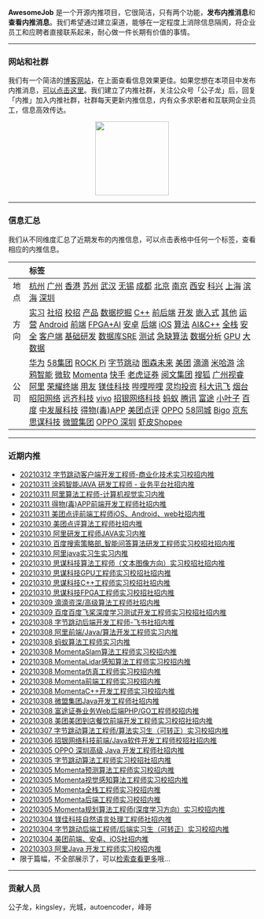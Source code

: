 
 

**AwesomeJob** 是一个开源内推项目，它很简洁，只有两个功能，**发布内推消息**和**查看内推消息**。我们希望通过建立渠道，能够在一定程度上消除信息隔阂，将企业员工和应聘者直接联系起来，耐心做一件长期有价值的事情。

---

### 网站和社群

我们有一个简洁的[博客网站](https://awesomejob.gitee.io/)，在上面查看信息效果更佳。如果您想在本项目中发布内推消息，[可以点击这里](https://wj.qq.com/s2/8043669/40c0)。我们建立了内推社群，关注公众号「公子龙」后，回复「内推」加入内推社群，社群每天更新内推信息，内有众多求职者和互联网企业员工，信息高效传达。

<div align=center><img src="https://img-blog.csdnimg.cn/20210306220847278.jpg?x-oss-process=type_ZmFuZ3poZW5naGVpdGk,shadow_10,text_aHR0cHM6Ly9ibG9nLmNzZG4ubmV0L0RvSmludGlhbg==,size_16,color_FFFFFF,t_70#pic_center" width="150"/></div>


--- 
### 信息汇总

我们从不同维度汇总了近期发布的内推信息，可以点击表格中任何一个标签，查看相应的内推信息。

||标签|
|:---:|:---|
|地点|[杭州](https://awesomejob.gitee.io/tags/杭州)  [广州](https://awesomejob.gitee.io/tags/广州)  [香港](https://awesomejob.gitee.io/tags/香港)  [苏州](https://awesomejob.gitee.io/tags/苏州)  [武汉](https://awesomejob.gitee.io/tags/武汉)  [无锡](https://awesomejob.gitee.io/tags/无锡)  [成都](https://awesomejob.gitee.io/tags/成都)  [北京](https://awesomejob.gitee.io/tags/北京)  [南京](https://awesomejob.gitee.io/tags/南京)  [西安](https://awesomejob.gitee.io/tags/西安)  [科兴](https://awesomejob.gitee.io/tags/科兴)  [上海](https://awesomejob.gitee.io/tags/上海)  [滨海](https://awesomejob.gitee.io/tags/滨海)  [深圳](https://awesomejob.gitee.io/tags/深圳)|
|方向|[实习](https://awesomejob.gitee.io/series/实习)  [社招](https://awesomejob.gitee.io/series/社招)  [校招](https://awesomejob.gitee.io/series/校招)	[产品](https://awesomejob.gitee.io/categories/产品)  [数据挖掘](https://awesomejob.gitee.io/categories/数据挖掘)  [C++](https://awesomejob.gitee.io/categories/c++)  [前后端](https://awesomejob.gitee.io/categories/前后端)  [开发](https://awesomejob.gitee.io/categories/开发)  [嵌入式](https://awesomejob.gitee.io/categories/嵌入式)  [其他](https://awesomejob.gitee.io/categories/其他)  [运营](https://awesomejob.gitee.io/categories/运营)  [Android](https://awesomejob.gitee.io/categories/android)  [前端](https://awesomejob.gitee.io/categories/前端)  [FPGA+AI](https://awesomejob.gitee.io/categories/fpga+ai)  [安卓](https://awesomejob.gitee.io/categories/安卓)  [后端](https://awesomejob.gitee.io/categories/后端)  [iOS](https://awesomejob.gitee.io/categories/ios)  [算法](https://awesomejob.gitee.io/categories/算法)  [AI&C++](https://awesomejob.gitee.io/categories/ai&c++)  [全栈](https://awesomejob.gitee.io/categories/全栈)  [安全](https://awesomejob.gitee.io/categories/安全)  [客户端](https://awesomejob.gitee.io/categories/客户端)  [基础研发](https://awesomejob.gitee.io/categories/基础研发)  [数据库SRE](https://awesomejob.gitee.io/categories/数据库sre)  [测试](https://awesomejob.gitee.io/categories/测试)  [急缺算法](https://awesomejob.gitee.io/categories/急缺算法)  [数据分析](https://awesomejob.gitee.io/categories/数据分析)  [GPU](https://awesomejob.gitee.io/categories/gpu)  [大数据](https://awesomejob.gitee.io/categories/大数据)|
|公司|[华为](https://awesomejob.gitee.io/tags/华为)  [58集团](https://awesomejob.gitee.io/tags/58集团)  [ROCK Pi](https://awesomejob.gitee.io/tags/rock-pi)  [字节跳动](https://awesomejob.gitee.io/tags/字节跳动)  [图森未来](https://awesomejob.gitee.io/tags/图森未来)  [美团](https://awesomejob.gitee.io/tags/美团)  [滴滴](https://awesomejob.gitee.io/tags/滴滴)  [米哈游](https://awesomejob.gitee.io/tags/米哈游)  [涂鸦智能](https://awesomejob.gitee.io/tags/涂鸦智能)  [微软](https://awesomejob.gitee.io/tags/微软)  [Momenta](https://awesomejob.gitee.io/tags/momenta)  [快手](https://awesomejob.gitee.io/tags/快手)  [老虎证券](https://awesomejob.gitee.io/tags/老虎证券)  [阅文集团](https://awesomejob.gitee.io/tags/阅文集团)  [搜狐](https://awesomejob.gitee.io/tags/搜狐)  [广州视睿](https://awesomejob.gitee.io/tags/广州视睿)  [阿里](https://awesomejob.gitee.io/tags/阿里)  [荣耀终端](https://awesomejob.gitee.io/tags/荣耀终端)  [用友](https://awesomejob.gitee.io/tags/用友)  [镁佳科技](https://awesomejob.gitee.io/tags/镁佳科技)  [哔哩哔哩](https://awesomejob.gitee.io/tags/哔哩哔哩)  [灵均投资](https://awesomejob.gitee.io/tags/灵均投资)  [科大讯飞](https://awesomejob.gitee.io/tags/科大讯飞)  [烟台昭阳网络](https://awesomejob.gitee.io/tags/烟台昭阳网络)  [远齐科技](https://awesomejob.gitee.io/tags/远齐科技)  [vivo](https://awesomejob.gitee.io/tags/vivo)  [招银网络科技](https://awesomejob.gitee.io/tags/招银网络科技)  [蚂蚁](https://awesomejob.gitee.io/tags/蚂蚁)  [腾讯](https://awesomejob.gitee.io/tags/腾讯)  [富途](https://awesomejob.gitee.io/tags/富途)  [小叶子](https://awesomejob.gitee.io/tags/小叶子)  [百度](https://awesomejob.gitee.io/tags/百度)  [中发展科技](https://awesomejob.gitee.io/tags/中发展科技)  [得物(毒)APP](https://awesomejob.gitee.io/tags/得物(毒)app)  [美团点评](https://awesomejob.gitee.io/tags/美团点评)  [OPPO](https://awesomejob.gitee.io/tags/oppo)  [58同城](https://awesomejob.gitee.io/tags/58同城)  [Bigo](https://awesomejob.gitee.io/tags/bigo)  [京东](https://awesomejob.gitee.io/tags/京东)  [思谋科技](https://awesomejob.gitee.io/tags/思谋科技)  [微盟集团](https://awesomejob.gitee.io/tags/微盟集团)  [OPPO 深圳](https://awesomejob.gitee.io/tags/oppo-深圳)  [虾皮Shopee](https://awesomejob.gitee.io/tags/虾皮shopee)|
--- 

### 近期内推 
- [20210312  字节跳动客户端开发工程师-商业化技术实习校招内推](https://awesomejob.gitee.io/posts/jobs/job_120)
- [20210311  涂鸦智能JAVA 研发工程师 - 业务平台社招内推](https://awesomejob.gitee.io/posts/jobs/job_119)
- [20210311  阿里算法工程师-计算机视觉实习内推](https://awesomejob.gitee.io/posts/jobs/job_118)
- [20210311  得物(毒)APP前端开发工程师社招内推](https://awesomejob.gitee.io/posts/jobs/job_117)
- [20210311  美团点评前端工程师iOS、Android、web社招内推](https://awesomejob.gitee.io/posts/jobs/job_116)
- [20210310  美团点评算法工程师社招内推](https://awesomejob.gitee.io/posts/jobs/job_115)
- [20210310  阿里研发工程师JAVA实习内推](https://awesomejob.gitee.io/posts/jobs/job_114)
- [20210310  百度搜索策略部_智能问答算法研发工程师实习校招社招内推](https://awesomejob.gitee.io/posts/jobs/job_113)
- [20210310  阿里java实习生实习内推](https://awesomejob.gitee.io/posts/jobs/job_112)
- [20210310  思谋科技算法工程师（文本图像方向）实习校招社招内推](https://awesomejob.gitee.io/posts/jobs/job_111)
- [20210310  思谋科技GPU工程师实习校招社招内推](https://awesomejob.gitee.io/posts/jobs/job_110)
- [20210310  思谋科技C++工程师实习校招社招内推](https://awesomejob.gitee.io/posts/jobs/job_109)
- [20210310  思谋科技FPGA工程师实习校招社招内推](https://awesomejob.gitee.io/posts/jobs/job_108)
- [20210309  滴滴资深/高级算法工程师社招内推](https://awesomejob.gitee.io/posts/jobs/job_107)
- [20210309  百度百度飞桨深度学习测试开发工程师实习校招社招内推](https://awesomejob.gitee.io/posts/jobs/job_106)
- [20210308  字节跳动后端开发工程师-飞书社招内推](https://awesomejob.gitee.io/posts/jobs/job_105)
- [20210308  阿里前端/Java/算法开发工程师实习内推](https://awesomejob.gitee.io/posts/jobs/job_104)
- [20210308  蚂蚁算法工程师实习内推](https://awesomejob.gitee.io/posts/jobs/job_103)
- [20210308  MomentaSlam算法工程师实习校招内推](https://awesomejob.gitee.io/posts/jobs/job_102)
- [20210308  MomentaLidar感知算法工程师实习校招内推](https://awesomejob.gitee.io/posts/jobs/job_101)
- [20210308  Momenta仿真工程师实习校招内推](https://awesomejob.gitee.io/posts/jobs/job_100)
- [20210308  Momenta前端工程师实习校招内推](https://awesomejob.gitee.io/posts/jobs/job_99)
- [20210308  MomentaC++开发工程师实习校招内推](https://awesomejob.gitee.io/posts/jobs/job_98)
- [20210308  微盟集团Java开发工程师社招内推](https://awesomejob.gitee.io/posts/jobs/job_97)
- [20210308  富途证券业务Web后端PHP/GO工程师校招内推](https://awesomejob.gitee.io/posts/jobs/job_96)
- [20210308  美团美团到店餐饮前端开发工程师实习校招社招内推](https://awesomejob.gitee.io/posts/jobs/job_95)
- [20210307  字节跳动算法工程师/算法实习生（可转正）实习校招内推](https://awesomejob.gitee.io/posts/jobs/job_94)
- [20210306  招银网络科技前端/Java软件开发工程师校招社招内推](https://awesomejob.gitee.io/posts/jobs/job_93)
- [20210305  OPPO 深圳高级 Java 开发工程师社招内推](https://awesomejob.gitee.io/posts/jobs/job_92)
- [20210305  字节跳动算法工程师实习校招社招内推](https://awesomejob.gitee.io/posts/jobs/job_91)
- [20210305  Momenta预测算法工程师实习校招内推](https://awesomejob.gitee.io/posts/jobs/job_90)
- [20210305  Momenta视觉感知算法工程师实习校招内推](https://awesomejob.gitee.io/posts/jobs/job_89)
- [20210305  Momenta全栈工程师实习校招内推](https://awesomejob.gitee.io/posts/jobs/job_88)
- [20210305  Momenta后端工程师实习校招内推](https://awesomejob.gitee.io/posts/jobs/job_87)
- [20210305  Momenta规划算法工程师(深度学习方向）实习校招内推](https://awesomejob.gitee.io/posts/jobs/job_86)
- [20210304  镁佳科技自然语言处理工程师社招内推](https://awesomejob.gitee.io/posts/jobs/job_85)
- [20210304  字节跳动后端工程师/后端实习生（可转正）实习校招内推](https://awesomejob.gitee.io/posts/jobs/job_84)
- [20210304  美团前端、安卓、iOS社招内推](https://awesomejob.gitee.io/posts/jobs/job_83)
- [20210303  阿里Java 开发工程师实习校招内推](https://awesomejob.gitee.io/posts/jobs/job_82)
- 限于篇幅，不全部展示了，可以[检索查看更多](https://awesomejob.gitee.io/)哦...
--- 
### 贡献人员
公子龙，kingsley，光城，autoencoder，峰哥